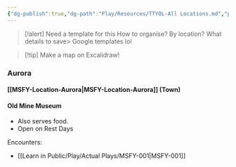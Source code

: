 ```yaml
---
{"dg-publish":true,"dg-path":"Play/Resources/TTYOL-All Locations.md","permalink":"/play/resources/ttyol-all-locations/","dgPassFrontmatter":true,"noteIcon":"1"}
---
```


> [!alert] Need a template for this
> How to organise? By location? What details to save> Google templates lol

> [!tip] Make a map on Excalidraw!

### Aurora 

#### [[MSFY-Location-Aurora\|MSFY-Location-Aurora]] (Town)

#### Old Mine Museum 

- Also serves food. 
- Open on Rest Days 


Encounters: 
- [[Learn in Public/Play/Actual Plays/MSFY-001\|MSFY-001]] 
